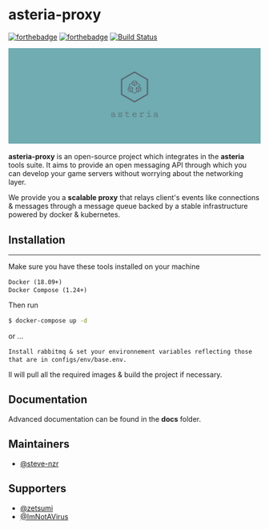 # asteria-proxy
[![forthebadge](https://forthebadge.com/images/badges/built-by-developers.svg)](https://forthebadge.com) [![forthebadge](https://forthebadge.com/images/badges/made-with-go.svg)](https://forthebadge.com) [![Build Status](https://travis-ci.org/steve-nzr/asteria-proxy.svg?branch=master)](https://travis-ci.org/steve-nzr/asteria-proxy)

<p align="center">
  <img src="https://raw.githubusercontent.com/steve-nzr/asteria-proxy/master/assets/banner.png" />
</p>

**asteria-proxy** is an open-source project which integrates in the **asteria** tools suite.
It aims to provide an open messaging API through which you can develop your game servers without worrying about the networking layer.

We provide you a **scalable proxy** that relays client's events like connections & messages through a message queue backed by a stable infrastructure powered by docker & kubernetes.

## Installation
---
Make sure you have these tools installed on your machine
```
Docker (18.09+)
Docker Compose (1.24+)
```

Then run
```sh
$ docker-compose up -d
```

or ...
```
Install rabbitmq & set your environnement variables reflecting those that are in configs/env/base.env.
```

Il will pull all the required images & build the project if necessary.

## Documentation
Advanced documentation can be found in the **docs** folder.

## Maintainers
- [@steve-nzr](https://github.com/steve-nzr)

## Supporters
- [@zetsumi](https://github.com/zetsumi)
- [@ImNotAVirus](https://github.com/ImNotAVirus)

